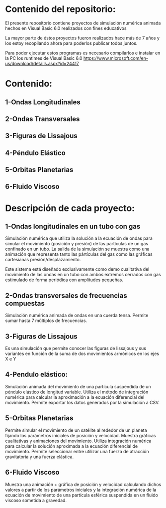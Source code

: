 # Contenido del repositorio:

El presente repositorio contiene proyectos de simulación numérica animada hechos en Visual Basic 6.0 realizados con fines educativos

La mayor parte de éstos proyectos fueron realizados hace más de 7 años y los estoy recopilando ahora para poderlos publicar todos juntos.

Para poder ejecutar estos programas es necesario compilarlos e instalar en la PC los runtimes de Visual Basic 6.0 https://www.microsoft.com/en-us/download/details.aspx?id=24417

# Contenido:

## 1-Ondas Longitudinales

## 2-Ondas Transversales

## 3-Figuras de Lissajous

## 4-Péndulo Elástico

## 5-Orbitas Planetarias

## 6-Fluido Viscoso

# Descripción de cada proyecto:

## 1-Ondas longitudinales en un tubo con gas

Simulación numérica que utiliza la solución a la ecuación de ondas para simular el movimiento (posición y presión) de las partículas de un gas confinado en un tubo. La salida de la simulación se muestra como una animación que representa tanto las pártículas del gas como las gráficas cartesianas presión/desplazamiento.

Este sistema está diseñado exclusivamente como demo cualitativa del movimiento de las ondas en un tubo con ambos extremos cerrados con gas estimulado de forma periódica con amplitudes pequeñas.

## 2-Ondas transversales de frecuencias compuestas

Simulación numérica animada de ondas en una cuerda tensa. Permite sumar hasta 7 múltiplos de frecuencias.

## 3-Figuras de Lissajous

Es una simulación que permite conocer las figuras de lissajous y sus variantes en función de la suma de dos movimientos armónicos en los ejes X e Y

## 4-Pendulo elástico:

Simulación animada del movimiento de una partícula suspendida de un péndulo elástico de longitud variable. Utiliza el método de integración numérica para calcular la aproximación a la ecuación diferencial del movimiento. Permite exportar los datos generados por la simulación a CSV.

## 5-Orbitas Planetarias

Permite simular el movimiento de un satélite al rededor de un planeta fijando los parámetros iniciales de posición y velocidad. Muestra gráficas cualitativas y animaciones del movimiento. Utiliza integración numérica para calcular la solución aproximada a la ecuación diferencial de movimiento. Permite seleccionar entre utilizar una fuerza de atracción gravitatoria y una fuerza elástica.

## 6-Fluido Viscoso

Muestra una animación + gráfica de posición y velocidad calculando dichos valores a partir de los parámetros iniciales y la integración numérica de la ecuación de movimiento de una partícula esférica suspendida en un fluido viscoso sometida a gravedad.